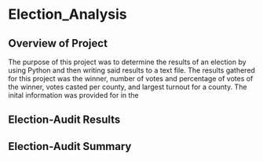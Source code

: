 # Election_Analysis

## Overview of Project
The purpose of this project was to determine the results of an election by using Python and then writing said results to a text file. The results gathered for this project was the winner, number of votes and percentage of votes of the winner, votes casted per county, and largest turnout for a county. The inital information was provided for in the   

## Election-Audit Results

## Election-Audit Summary